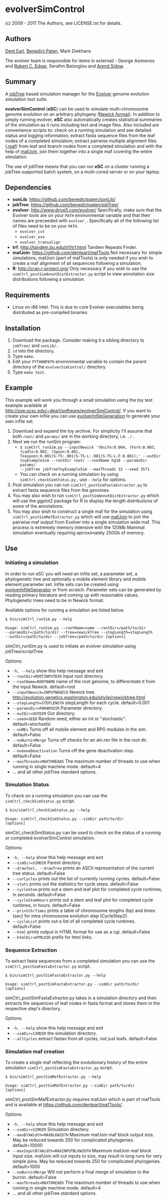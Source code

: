 # evolverSimControl
(c) 2009 - 2011 The Authors, see LICENSE.txt for details.

## Authors
[Dent Earl](https://github.com/dentearl/), [Benedict Paten](https://github.com/dentearl/), Mark Diekhans

The evolver team is responsible for items in external/ : George Asimenos and [Robert C. Edgar](http://www.drive5.com/), Serafim Batzoglou and [Arend Sidow](http://mendel.stanford.edu/sidowlab/).

## Summary
A [jobTree](https://github.com/benedictpaten/jobTree/) based simulation manager for the [Evolver](http://www.drive5.com/evolver/) genome evolution simulation tool suite. 

**evolverSimControl** (**eSC**) can be used to simulate multi-chromosome genome evolution on an arbitrary phylogeny ([Newick format](http://evolution.genetics.washington.edu/phylip/newicktree.html)). In addition to simply running evolver, **eSC** also automatically creates statistical summaries of the simulation as it runs including text and image files. Also included are convenience scripts to: check on a running simulation and see detailed status and logging information; extract fasta sequence files from the leaf nodes of a completed simulation; extract pairwise multiple alignment files ([.maf](http://genome.ucsc.edu/FAQ/FAQformat.html#format5)) from leaf and branch nodes from a completed simulation and with the help of [mafJoin](https://github.com/dentearl/mafTools/), join them together into a single maf covering the entire simulation.

The use of jobTree means that you can run **eSC** on a cluster running a jobTree supported batch system, on a multi-cored server or on your laptop.

## Dependencies
* **sonLib**: https://github.com/benedictpaten/sonLib/
* **jobTree**: https://github.com/benedictpaten/jobTree/
* **evolver**: http://www.drive5.com/evolver/ Specifically, make sure that the Evolver tools are on your <code>PATH</code> environmental variable and that their names are preceeded with <code>evolver_</code>. Specifically all of the following list of files need to be on your <code>PATH</code>.
    * <code>evolver_cvt</code>
    * <code>evolver_evo</code>
    * <code>evolver_transalign</code>
* **trf**: http://tandem.bu.edu/trf/trf.html Tandem Repeats Finder.
* **mafJoin**: https://github.com/dentearl/mafTools Not necessary for simple simulations, mafJoin (part of mafTools) is only needed if you wish to create a maf alignment of all sequences following a simulation.
* **R**: http://cran.r-project.org/ Only necessary if you wish to use the <code>simCtrl_postSimAnnotDistExtractor.py</code> script to view annotation size distributions following a simulation.

## Requirements
* Linux on i86 Intel. This is due to core Evolver executables being distributed as pre-compiled binaries.

## Installation
1. Download the package. Consider making it a sibling directory to <code>jobTree/</code> and <code>sonLib/</code>.
2. <code>cd</code> into the directory.
3. Type <code>make</code>.
4. Edit your <code>PYTHONPATH</code> environmental variable to contain the parent directory of the <code>evolverSimControl/</code> directory.
5. Type <code>make test</code>.

## Example
This example will work you through a small simulation using the toy test example available at http://soe.ucsc.edu/~dearl/software/evolverSimControl/. If you want to create your own infile you can use [evolverInfileGeneration](https://github.com/dentearl/evolverInfileGeneration) to generate your own infile set.

1. Download and expand the toy archive. For simplicity I'll assume that both <code>root/</code> and <code>params/</code> are in the working directory, i.e. <code>./</code> .
2. Next we run the runSim program:
    * <code>$ simCtrl_runSim.py --inputNewick '(Knife:0.004, (Fork:0.003, (Ladle:0.002, (Spoon:0.001, Teaspoon:0.001)S-TS:.001)S-TS-L:.001)S-TS-L-F:0.001);' --outDir toyExampleSim --rootDir root/ --rootName hg18 --paramsDir params/ --jobTree jobTreeToyExampleSim --maxThreads 32 --seed 3571</code>
    * You can check on a running simulation by using <code>simCtrl_checkSimStatus.py</code> , use <code>--help</code> for options.
3. Post simulation you can run <code>simCtrl_postSimFastaExtractor.py</code> to extract fasta sequence files from the genomes.
4. You may also wish to run <code>simCtrl_postSimAnnotDistExtractor.py</code> which will use the ggplot2 package for R to display the length distributions of some of the annotations.
5. You may also wish to construct a single maf for the simulation using <code>simCtrl_postSimMafExtractor.py</code> which will use [mafJoin](https://github.com/dentearl/mafTools/) to join the pairwise maf output from Evolver into a single simulation wide maf. This process is extremely memory intensive with the 120Mb Mammal simulation eventually requiring aprroximately 250Gb of memory.

## Use
### Initiating a simulation
In order to run eSC you will need an infile set, a parameter set, a phylogenetic tree and optionally a mobile element library and mobile element parameter set. Infile sets can be created using [evolverInfileGenerator](https://github.com/dentearl/evolverInfileGenerator/) or from scratch. Parameter sets can be generated by reading primary literature and coming up with reasonable values. Phylogenetic trees need to be in Newick format.

Available options for running a simulation are listed below.

<code>$ bin/simCtrl_runSim.py --help</code>

<code>Usage: simCtrl_runSim.py --rootName=name --rootDir=/path/to/dir --paramsDir=/path/to/dir --tree=newickTree --stepLength=stepLength --outDir=/path/to/dir --jobTree=/path/to/dir [options]</code>

simCtrl_runSim.py is used to initiate an evolver simulation using jobTree/scriptTree.

Options:

* <code>-h, --help</code> show this help message and exit
* <code>--rootDir=ROOTINPUTDIR</code> Input root directory.
* <code>--rootName=ROOTNAME</code> name of the root genome, to differentiate it from the input Newick. default=root
* <code>--inputNewick=INPUTNEWICK</code> Newick tree. http://evolution.genetics.washington.edu/phylip/newicktree.html
* <code>--stepLength=STEPLENGTH</code> stepLength for each cycle. default=0.001
* <code>--paramsDir=PARAMSDIR</code> Parameter directory.
* <code>--outDir=OUTDIR</code> Out directory.
* <code>--seed=SEED</code> Random seed, either an int or "stochastic". default=stochastic
* <code>--noMEs</code> Turns off all mobile element and RPG modules in the sim. default=False
* <code>--noBurninMerge</code> Turns off checks for an aln.rev file in the root dir. default=False
* <code>--noGeneDeactivation</code> Turns off the gene deactivation step. default=False
* <code>--maxThreads=MAXTHREADS</code> The maximum number of threads to use when running in single machine mode. default=4
* ... and all other jobTree standard options.

### Simulation Status
To check on a running simulation you can use the <code>simCtrl_checkSimStatus.py</code> script.

<code>$ bin/simCtrl_checkSimStatus.py --help</code>

<code>Usage: simCtrl_checkSimStatus.py --simDir path/to/dir [options]</code>

simCtrl_checkSimStatus.py can be used to check on the status of a running or completed
evolverSimControl simulation.

Options:

* <code>-h, --help</code> show this help message and exit
* <code>--simDir=SIMDIR</code> Parent directory.
* <code>--drawText, --drawTree</code> prints an ASCII representation of the current tree status. default=False
* <code>--curCycles</code> prints out the list of currently running cycles. default=False
* <code>--stats</code> prints out the statistics for cycle steps. default=False
* <code>--cycleStem</code> prints out a stem and leaf plot for completed cycle runtimes, in seconds. default=False
* <code>--cycleStemHours</code> prints out a stem and leaf plot for completed cycle runtimes, in hours. default=False
* <code>--printChrTimes</code> prints a table of chromosome lengths (bp) and times (sec) for intra chromosome evolution step (CycleStep2).
* <code>--cycleList</code> prints out a list of all completed cycle runtimes. default=False
* <code>--html</code> prints output in HTML format for use as a cgi. default=False
* <code>--htmlDir=HTMLDIR</code> prefix for html links.

### Sequence Extraction
To extract fasta sequences from a completed simulation you can use the <code>simCtrl_postSimFastaExtractor.py</code> script.

<code>$ bin/simCtrl_postSimFastaExtractor.py --help</code>

<code>Usage: simCtrl_postSimFastaExtractor.py --simDir path/to/dir [options]</code>

simCtrl_postSimFastaExtractor.py takes in a simulation directory and then extracts the sequences
of leaf nodes in fasta format and stores them in the respective step's directory.

Options:

* <code>-h, --help</code> show this help message and exit
* <code>--simDir=SIMDIR</code> the simulation directory.
* <code>--allCycles</code> extract fastas from all cycles, not just leafs. default=False

### Simulation maf creation
To create a single maf reflecting the evolutionary history of the entire simulation <code>simCtrl_postSimFastaExtractor.py</code> script.

<code>$ bin/simCtrl_postSimMafExtractor.py --help</code>

<code>Usage: simCtrl_postSimMafExtractor.py --simDir path/to/dir [options]</code>

simCtrl_postSimMafExtractor.py requires mafJoin which is part of mafTools and is available
at https://github.com/dentearl/mafTools/ . 

Options:

* <code>-h, --help</code> show this help message and exit
* <code>--simDir=SIMDIR</code> Simulation directory.
* <code>--maxBlkWidth=MAXBLKWIDTH</code> Maximum mafJoin maf block output size. May be reduced towards 250 for complicated phylogenies. default=10000
* <code>--maxInputBlkWidth=MAXINPUTBLKWIDTH</code> Maximum mafJoin maf block input size. mafJoin will cut inputs to size, may result in long
runs for very simple joins. May be reduced towards 250 for complicated phylogenies.
default=1000                        
* <code>--noBurninMerge</code> Will not perform a final merge of simulation to the burnin. default=False
* <code>--maxThreads=MAXTHREADS</code> The maximum number of threads to use when running in single machine mode. default=4
* ... and all other jobTree standard options.
